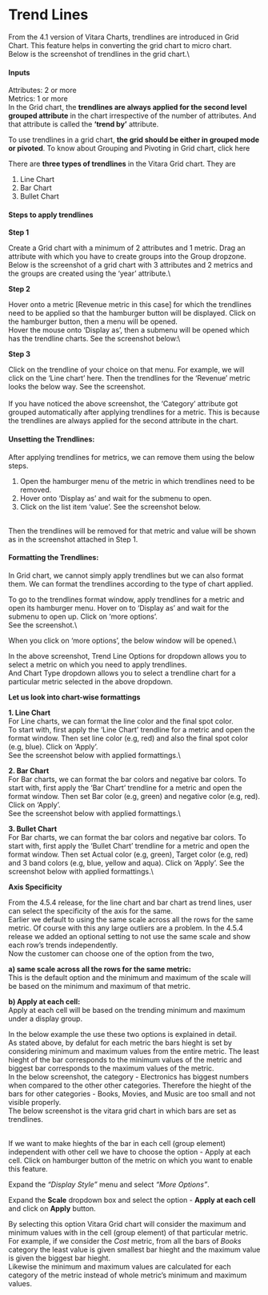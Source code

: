 # Trend Lines

From the 4.1 version of Vitara Charts, trendlines are introduced in Grid Chart. This feature helps in converting the grid chart to micro chart.\
Below is the screenshot of trendlines in the grid chart.\


#### Inputs <a href="#inputs" id="inputs"></a>

Attributes: 2 or more\
Metrics: 1 or more\
In the Grid chart, the **trendlines are always applied for the second level grouped attribute** in the chart irrespective of the number of attributes. And that attribute is called the **‘trend by’** attribute.

To use trendlines in a grid chart, **the grid should be either in grouped mode or pivoted**. To know about Grouping and Pivoting in Grid chart, click here

There are **three types of trendlines** in the Vitara Grid chart. They are

1. Line Chart
2. Bar Chart
3. Bullet Chart

#### Steps to apply trendlines <a href="#steps-to-apply-trendlines" id="steps-to-apply-trendlines"></a>

**Step 1**

Create a Grid chart with a minimum of 2 attributes and 1 metric. Drag an attribute with which you have to create groups into the Group dropzone.\
Below is the screenshot of a grid chart with 3 attributes and 2 metrics and the groups are created using the ‘year’ attribute.\


**Step 2**

Hover onto a metric \[Revenue metric in this case] for which the trendlines need to be applied so that the hamburger button will be displayed. Click on the hamburger button, then a menu will be opened.\
Hover the mouse onto ‘Display as’, then a submenu will be opened which has the trendline charts. See the screenshot below:\


**Step 3**

Click on the trendline of your choice on that menu. For example, we will click on the ‘Line chart’ here. Then the trendlines for the ‘Revenue’ metric looks the below way. See the screenshot.\
\
If you have noticed the above screenshot, the ‘Category’ attribute got grouped automatically after applying trendlines for a metric. This is because the trendlines are always applied for the second attribute in the chart.

#### Unsetting the Trendlines: <a href="#unset-trendlines" id="unset-trendlines"></a>

After applying trendlines for metrics, we can remove them using the below steps.

1. Open the hamburger menu of the metric in which trendlines need to be removed.
2. Hover onto ‘Display as’ and wait for the submenu to open.
3. Click on the list item ‘value’. See the screenshot below.

\
Then the trendlines will be removed for that metric and value will be shown as in the screenshot attached in Step 1.

#### Formatting the Trendlines: <a href="#format-trendlines" id="format-trendlines"></a>

In Grid chart, we cannot simply apply trendlines but we can also format them. We can format the trendlines according to the type of chart applied.

To go to the trendlines format window, apply trendlines for a metric and open its hamburger menu. Hover on to ‘Display as’ and wait for the submenu to open up. Click on ‘more options’.\
See the screenshot.\


When you click on ‘more options’, the below window will be opened.\


In the above screenshot, Trend Line Options for dropdown allows you to select a metric on which you need to apply trendlines.\
And Chart Type dropdown allows you to select a trendline chart for a particular metric selected in the above dropdown.

**Let us look into chart-wise formattings**

**1. Line Chart**\
For Line charts, we can format the line color and the final spot color.\
To start with, first apply the ‘Line Chart’ trendline for a metric and open the format window. Then set line color (e.g, red) and also the final spot color (e.g, blue). Click on ‘Apply’.\
See the screenshot below with applied formattings.\


**2. Bar Chart**\
For Bar charts, we can format the bar colors and negative bar colors. To start with, first apply the ‘Bar Chart’ trendline for a metric and open the format window. Then set Bar color (e.g, green) and negative color (e.g, red). Click on ‘Apply’.\
See the screenshot below with applied formattings.\


**3. Bullet Chart**\
For Bar charts, we can format the bar colors and negative bar colors. To start with, first apply the ‘Bullet Chart’ trendline for a metric and open the format window. Then set Actual color (e.g, green), Target color (e.g, red) and 3 band colors (e.g, blue, yellow and aqua). Click on ‘Apply’. See the screenshot below with applied formattings.\


**Axis Specificity**

From the 4.5.4 release, for the line chart and bar chart as trend lines, user can select the specificity of the axis for the same.\
Earlier we default to using the same scale across all the rows for the same metric. Of course with this any large outliers are a problem. In the 4.5.4 release we added an optional setting to not use the same scale and show each row’s trends independently.\
Now the customer can choose one of the option from the two,

**a) same scale across all the rows for the same metric:**\
This is the default option and the minimum and maximum of the scale will be based on the minimum and maximum of that metric.

**b) Apply at each cell:**\
Apply at each cell will be based on the trending minimum and maximum under a display group.

In the below example the use these two options is explained in detail.\
As stated above, by defalut for each metric the bars hieght is set by considering minimum and maximum values from the entire metric. The least hieght of the bar corresponds to the minimum values of the metric and biggest bar corresponds to the maximum values of the metric.\
In the below screenshot, the category - Electronics has biggest numbers when compared to the other other categories. Therefore the hieght of the bars for other categories - Books, Movies, and Music are too small and not visible properly.\
The below screenshot is the vitara grid chart in which bars are set as trendlines.

\
If we want to make hieghts of the bar in each cell (group element) independent with other cell we have to choose the option - Apply at each cell. Click on hamburger button of the metric on which you want to enable this feature.

Expand the _“Display Style”_ menu and select _“More Options”_.

Expand the **Scale** dropdown box and select the option - **Apply at each cell** and click on **Apply** button.

By selecting this option Vitara Grid chart will consider the maximum and minimum values with in the cell (group element) of that particular metric.\
For example, if we consider the _Cost_ metric, from all the bars of _Books_ category the least value is given smallest bar hieght and the maximum value is given the biggest bar hieght.\
Likewise the minimum and maximum values are calculated for each category of the metric instead of whole metric’s minimum and maximum values.
